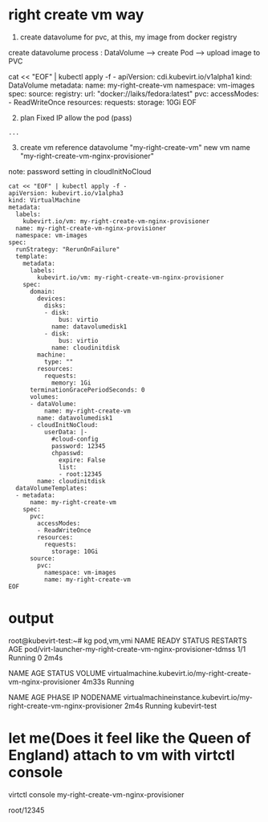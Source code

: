 # right create vm way

1. create datavolume for pvc, at this, my image from docker registry

create datavolume process : DataVolume --> create Pod --> upload image to PVC

cat << "EOF" | kubectl apply -f -
apiVersion: cdi.kubevirt.io/v1alpha1
kind: DataVolume
metadata:
  name: my-right-create-vm
  namespace: vm-images
spec:
  source:
    registry:
      url: "docker://laiks/fedora:latest"
  pvc:
    accessModes:
      - ReadWriteOnce
    resources:
      requests:
        storage: 10Gi
EOF


2. plan Fixed IP allow the pod (pass)
```
...

```

3. create vm reference datavolume "my-right-create-vm" new vm name "my-right-create-vm-nginx-provisioner"

note: password setting in cloudInitNoCloud

```
cat << "EOF" | kubectl apply -f -
apiVersion: kubevirt.io/v1alpha3
kind: VirtualMachine
metadata:
  labels:
    kubevirt.io/vm: my-right-create-vm-nginx-provisioner
  name: my-right-create-vm-nginx-provisioner
  namespace: vm-images
spec:
  runStrategy: "RerunOnFailure"
  template:
    metadata:
      labels:
        kubevirt.io/vm: my-right-create-vm-nginx-provisioner
    spec:
      domain:
        devices:
          disks:
          - disk:
              bus: virtio
            name: datavolumedisk1
          - disk:
              bus: virtio
            name: cloudinitdisk
        machine:
          type: ""
        resources:
          requests:
            memory: 1Gi
      terminationGracePeriodSeconds: 0
      volumes:
      - dataVolume:
          name: my-right-create-vm
        name: datavolumedisk1
      - cloudInitNoCloud:
          userData: |-
            #cloud-config
            password: 12345
            chpasswd: 
              expire: False
              list:
              - root:12345
        name: cloudinitdisk
  dataVolumeTemplates:
  - metadata:
      name: my-right-create-vm
    spec:
      pvc:
        accessModes:
        - ReadWriteOnce
        resources:
          requests:
            storage: 10Gi
      source:
        pvc:
          namespace: vm-images
          name: my-right-create-vm
EOF
```

# output

root@kubevirt-test:~# kg pod,vm,vmi
NAME                                                           READY   STATUS              RESTARTS   AGE
pod/virt-launcher-my-right-create-vm-nginx-provisioner-tdmss   1/1     Running             0          2m4s

NAME                                                              AGE     STATUS    VOLUME
virtualmachine.kubevirt.io/my-right-create-vm-nginx-provisioner   4m33s   Running

NAME                                                                      AGE    PHASE     IP           NODENAME
virtualmachineinstance.kubevirt.io/my-right-create-vm-nginx-provisioner   2m4s   Running                kubevirt-test


# let me(Does it feel like the Queen of England) attach to vm with virtctl console
virtctl console my-right-create-vm-nginx-provisioner

root/12345